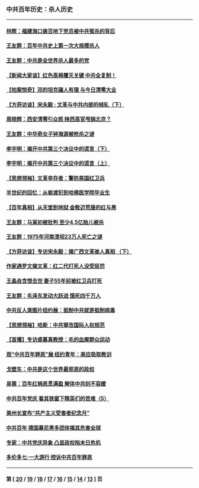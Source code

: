 ### 中共百年历史：杀人历史
---
#### [林辉：福建海口逾百地下党员被中共冤杀的背后](../../pages/nf1176106/n13878946.md?03030430) 
#### [王友群：百年中共史上第一次大规模杀人](../../pages/nf1176106/n13863785.md?03030430) 
#### [王友群：中共是全世界杀人最多的党](../../pages/nf1176106/n13860689.md?03030430) 
#### [【新闻大家谈】红色高棉覆灭关键 中共全复制！](../../pages/nf1176106/n13850222.md?03030430) 
#### [【拍案惊奇】邓的坦克碾人有理 与今日清零大业](../../pages/nf1176106/n13729574.md?03030430) 
#### [【方菲访谈】宋永毅 : 文革与中共内部的倾轧（下）](../../pages/nf1176106/n13486836.md?03030430) 
#### [周晓辉：西安清零引众怒 陕西高官甩锅北京？](../../pages/nf1176106/n13484627.md?03030430) 
#### [王友群：中华奇女子钟海源被枪杀之谜](../../pages/nf1176106/n13430555.md?03030430) 
#### [李宇明：揭开中共第三个决议中的谎言（下）](../../pages/nf1176106/n13389389.md?03030430) 
#### [李宇明：揭开中共第三个决议中的谎言（上）](../../pages/nf1176106/n13388697.md?03030430) 
#### [【思想领袖】文革幸存者：警防美国红卫兵](../../pages/nf1176106/n13339289.md?03030430) 
#### [半世纪的回忆：从偷渡犯到哈佛医学院毕业生](../../pages/nf1176106/n13345328.md?03030430) 
#### [【百年真相】从天堂到地狱 金敬迈荒唐的红与黑](../../pages/nf1176106/n13336995.md?03030430) 
#### [王友群：马寅初被批判 至少4.5亿胎儿被杀](../../pages/nf1176106/n13260313.md?03030430) 
#### [王友群：1975年河南溃坝23万人死亡之谜](../../pages/nf1176106/n13231576.md?03030430) 
#### [【方菲访谈】专访宋永毅：揭广西文革骇人真相 （下）](../../pages/nf1176106/n13209074.md?03030430) 
#### [作家遇罗文揭文革：红二代打死人没受惩罚](../../pages/nf1176106/n13205254.md?03030430) 
#### [王晶垚含恨去世 妻子55年前被红卫兵打死](../../pages/nf1176106/n13203590.md?03030430) 
#### [王友群：毛泽东发动大跃进 饿死四千万人](../../pages/nf1176106/n13177158.md?03030430) 
#### [中共反人类图片纽约展：抵制中共就是抵制病毒](../../pages/nf1176106/n13115371.md?03030430) 
#### [【思想领袖】哈斯：中共窜改国际人权规范](../../pages/nf1176106/n13053647.md?03030430) 
#### [【首播】专访盛慕真教授：毛的血腥群众运动](../../pages/nf1176106/n13091782.md?03030430) 
#### [观“中共百年罪恶”展 纽约青年：美应吸取教训](../../pages/nf1176106/n13085246.md?03030430) 
#### [戈壁东：中共是这个世界最邪恶的政权](../../pages/nf1176106/n13085641.md?03030430) 
#### [易蓉：百年红祸恶贯满盈 解体中共刻不容缓](../../pages/nf1176106/n13084455.md?03030430) 
#### [中共百年党庆 看其铁窗下精英们的苦难（5）](../../pages/nf1176106/n13076766.md?03030430) 
#### [美州长宣布“共产主义受害者纪念月”](../../pages/nf1176106/n13074024.md?03030430) 
#### [中共百年 德国慕尼黑多团体揭其危害全球](../../pages/nf1176106/n13068873.md?03030430) 
#### [专家：中共党庆异象 凸显政权陷末日危机](../../pages/nf1176106/n13067084.md?03030430) 
#### [多伦多七·一大游行 控诉中共百年罪恶](../../pages/nf1176106/n13062043.md?03030430) 

---
#### 第 [ [20](./20.md?03030430) / [19](./19.md?03030430) / [18](./18.md?03030430) / [17](./17.md?03030430) / [16](./16.md?03030430) / [15](./15.md?03030430) / [14](./14.md?03030430) / [13](./13.md?03030430) ] 页
